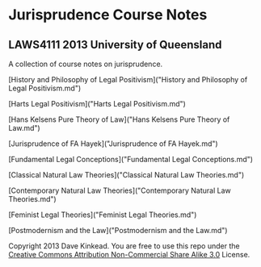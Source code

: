 # Jurisprudence Course Notes

## LAWS4111 2013 University of Queensland

A collection of course notes on jurisprudence. 

[History and Philosophy of Legal Positivism]("History and Philosophy of Legal Positivism.md")

[Harts Legal Positivism]("Harts Legal Positivism.md")

[Hans Kelsens Pure Theory of Law]("Hans Kelsens Pure Theory of Law.md")

[Jurisprudence of FA Hayek]("Jurisprudence of FA Hayek.md")

[Fundamental Legal Conceptions]("Fundamental Legal Conceptions.md")

[Classical Natural Law Theories]("Classical Natural Law Theories.md")

[Contemporary Natural Law Theories]("Contemporary Natural Law Theories.md")

[Feminist Legal Theories]("Feminist Legal Theories.md")

[Postmodernism and the Law]("Postmodernism and the Law.md") 

Copyright 2013 Dave Kinkead.  You are free to use this repo under the [Creative Commons Attribution Non-Commercial Share Alike 3.0](http://creativecommons.org/licenses/by-nc-sa/3.0/au/) License.